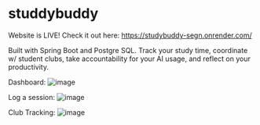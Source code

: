 # studdybuddy

Website is LIVE! Check it out here: https://studybuddy-segn.onrender.com/

Built with Spring Boot and Postgre SQL. Track your study time, coordinate w/ student clubs, take accountability for your AI usage, and reflect on your productivity.


Dashboard:
![image](https://github.com/user-attachments/assets/943bd665-c5b7-4841-95a5-a27fc393b0b6)

Log a session:
![image](https://github.com/user-attachments/assets/b6bbd58f-58f7-4d8b-877a-0cdd65f11d6a)

Club Tracking:
![image](https://github.com/user-attachments/assets/94ca73e1-4ce1-4575-a499-fad74686e775)
